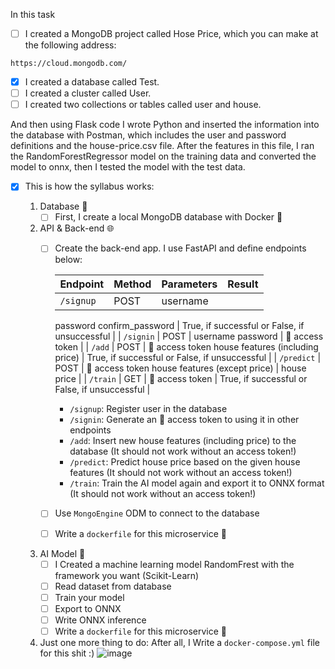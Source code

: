 In this task
- [ ]  I created a MongoDB project called Hose Price, which you can make at the following address:
```
https://cloud.mongodb.com/
```
- [X] I created a database called Test.
- [ ] I created a cluster called User.
- [ ] I created two collections or tables called user and house.
 
 And then using Flask code  I wrote Python and inserted the information into the database with Postman, which includes the user and password definitions and the house-price.csv file. After the features in this file, I ran the RandomForestRegressor model on the training data and converted the model to onnx, then I tested the model with the test data.
 - [X] This is how the syllabus works:

    1. Database 🌱
        - [ ]  First, I create a local MongoDB database with Docker 🐳
    2. API & Back-end 🌐
        - [ ]  Create the back-end app. I use FastAPI and define endpoints below:
            
            
            | Endpoint | Method | Parameters | Result |
            | --- | --- | --- | --- |
            | `/signup` | POST | username
            password
            confirm_password | True, if successful or False, if unsuccessful |
            | `/signin` | POST | username password | 🔑 access token |
            | `/add` | POST | 🔑 access token house features (including price) | True, if successful or False, if unsuccessful |
            | `/predict` | POST | 🔑 access token house features (except price) | house price |
            | `/train` | GET | 🔑 access token | True, if successful or  False, if unsuccessful |
            - `/signup`: Register user in the database
            - `/signin`: Generate an 🔑 access token to using it in other endpoints
            - `/add`: Insert new house features (including price) to the database (It should not work without an access token!)
            - `/predict`: Predict house price based on the given house features (It should not work without an access token!)
            - `/train`: Train the AI model again and export it to ONNX format
            (It should not work without an access token!)
        - [ ]  Use `MongoEngine` ODM to connect to the database
        - [ ]  Write a `dockerfile` for this microservice 🐳
    3. AI Model 🧠
        - [ ]  I Created a machine learning model RandomFrest with the framework you want (Scikit-Learn)
        - [ ]  Read dataset from database
        - [ ]  Train your model
        - [ ]  Export to ONNX
        - [ ]  Write ONNX inference
        - [ ]  Write a `dockerfile` for this microservice 🐳
    4. Just one more thing to do: After all, I Write a `docker-compose.yml` file for this shit :)
      ![image](https://github.com/user-attachments/assets/bfd4ef7d-150f-48a8-8f9a-c0fd83d6fe19)

       
